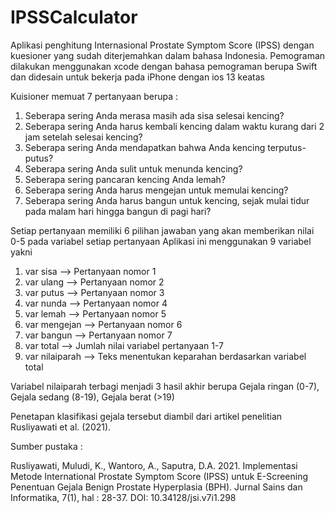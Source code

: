 # IPSSCalculator

Aplikasi penghitung Internasional Prostate Symptom Score (IPSS) dengan kuesioner yang sudah diterjemahkan dalam bahasa Indonesia.
Pemograman dilakukan menggunakan xcode dengan bahasa pemograman berupa Swift dan didesain untuk bekerja pada iPhone dengan ios 13 keatas

Kuisioner memuat 7 pertanyaan berupa :
1. Seberapa sering Anda merasa masih ada sisa selesai kencing?
2. Seberapa sering Anda harus kembali kencing dalam waktu kurang dari 2 jam setelah selesai kencing?
3. Seberapa sering Anda mendapatkan bahwa Anda kencing terputus-putus?
4. Seberapa sering Anda sulit untuk menunda kencing?
5. Seberapa sering pancaran kencing Anda lemah?
6. Seberapa sering Anda harus mengejan untuk memulai kencing?
7. Seberapa sering Anda harus bangun untuk kencing, sejak mulai tidur pada malam hari hingga bangun di pagi hari?

Setiap pertanyaan memiliki 6 pilihan jawaban yang akan memberikan nilai 0-5 pada variabel setiap pertanyaan
Aplikasi ini menggunakan 9 variabel yakni 
1. var sisa --> Pertanyaan nomor 1
2. var ulang --> Pertanyaan nomor 2
3. var putus --> Pertanyaan nomor 3
4. var nunda --> Pertanyaan nomor 4
5. var lemah --> Pertanyaan nomor 5
6. var mengejan --> Pertanyaan nomor 6
7. var bangun --> Pertanyaan nomor 7
8. var total --> Jumlah nilai variabel pertanyaan 1-7
9. var nilaiparah --> Teks menentukan keparahan berdasarkan variabel total

Variabel nilaiparah terbagi menjadi 3 hasil akhir berupa
Gejala ringan (0-7),
Gejala sedang (8-19),
Gejala berat (>19)

Penetapan klasifikasi gejala tersebut diambil dari artikel penelitian Rusliyawati et al. (2021).



Sumber pustaka :

Rusliyawati, Muludi, K., Wantoro, A., Saputra, D.A. 2021. Implementasi Metode International Prostate Symptom Score (IPSS) untuk E-Screening Penentuan Gejala Benign Prostate Hyperplasia (BPH). Jurnal Sains dan Informatika, 7(1), hal : 28-37. DOI: 10.34128/jsi.v7i1.298
